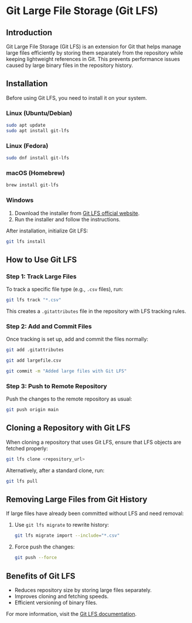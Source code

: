 # Git Large File Storage (Git LFS)

## Introduction

Git Large File Storage (Git LFS) is an extension for Git that helps manage large files efficiently by storing them separately from the repository while keeping lightweight references in Git. This prevents performance issues caused by large binary files in the repository history.

## Installation

Before using Git LFS, you need to install it on your system.

### Linux (Ubuntu/Debian)

```bash
sudo apt update
sudo apt install git-lfs
```

### Linux (Fedora)

```bash
sudo dnf install git-lfs
```

### macOS (Homebrew)

```bash
brew install git-lfs
```

### Windows

1. Download the installer from [Git LFS official website](https://git-lfs.github.com/).
2. Run the installer and follow the instructions.

After installation, initialize Git LFS:

```bash
git lfs install
```

## How to Use Git LFS

### Step 1: Track Large Files

To track a specific file type (e.g., `.csv` files), run:

```bash
git lfs track "*.csv"
```

This creates a `.gitattributes` file in the repository with LFS tracking rules.

### Step 2: Add and Commit Files

Once tracking is set up, add and commit the files normally:

```bash
git add .gitattributes
```

```bash
git add largefile.csv
```

```bash
git commit -m "Added large files with Git LFS"
```

### Step 3: Push to Remote Repository

Push the changes to the remote repository as usual:

```bash
git push origin main
```

## Cloning a Repository with Git LFS

When cloning a repository that uses Git LFS, ensure that LFS objects are fetched properly:

```bash
git lfs clone <repository_url>
```

Alternatively, after a standard clone, run:

```bash
git lfs pull
```

## Removing Large Files from Git History

If large files have already been committed without LFS and need removal:

1. Use `git lfs migrate` to rewrite history:
   ```bash
   git lfs migrate import --include="*.csv"
   ```
2. Force push the changes:
   ```bash
   git push --force
   ```

## Benefits of Git LFS

- Reduces repository size by storing large files separately.
- Improves cloning and fetching speeds.
- Efficient versioning of binary files.

For more information, visit the [Git LFS documentation](https://git-lfs.github.com/).
